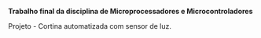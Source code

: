 **Trabalho final da disciplina de Microprocessadores e Microcontroladores**

Projeto - Cortina automatizada com sensor de luz.
